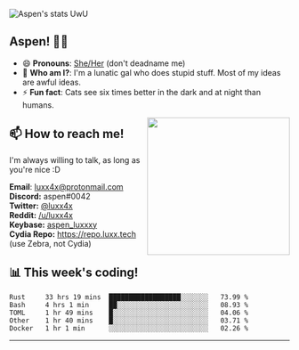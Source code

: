 ![Aspen's stats UwU](https://github-readme-stats.vercel.app/api?username=luxxxxy&show_icons=true&theme=onedark)

## Aspen! 🏳️‍⚧️

 - 😄 **Pronouns**: [She/Her](https://www.mypronouns.org/she-her) (don't deadname me)
 - 👩 **Who am I?**: I'm a lunatic gal who does stupid stuff. Most of my ideas are awful ideas.  
 - ⚡ **Fun fact**: <!--START_SECTION:catfact-->Cats see six times better in the dark and at night than humans.<!--END_SECTION:catfact-->
 
<img align="right" src="https://raw.githubusercontent.com/luxxxxy/luxxxxy/master/crab.jpg" width="256px" height="247px" />  

## 📫 How to reach me!
I'm always willing to talk, as long as you're nice :D

**Email**: luxx4x@protonmail.com  
**Discord:** aspen#0042  
**Twitter:** [@luxx4x](https://twitter.com/luxx4x)  
**Reddit:** [/u/luxx4x](https://reddit.com/user/luxx4x/)  
**Keybase:** [aspen_luxxxy](https://keybase.io/aspen_luxxxy)  
**Cydia Repo:** https://repo.luxx.tech (use Zebra, not Cydia)

## 📊 **This week's coding!**
<!--START_SECTION:waka-->
```text
Rust     33 hrs 19 mins  ██████████████████░░░░░░░   73.99 % 
Bash     4 hrs 1 min     ██░░░░░░░░░░░░░░░░░░░░░░░   08.93 % 
TOML     1 hr 49 mins    █░░░░░░░░░░░░░░░░░░░░░░░░   04.06 % 
Other    1 hr 40 mins    █░░░░░░░░░░░░░░░░░░░░░░░░   03.71 % 
Docker   1 hr 1 min      ░░░░░░░░░░░░░░░░░░░░░░░░░   02.26 %
```
<!--END_SECTION:waka-->

-------
